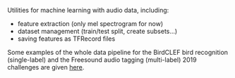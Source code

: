 Utilities for machine learning with audio data, including:
- feature extraction (only mel spectrogram for now)
- dataset management (train/test split, create subsets...)
- saving features as TFRecord files

Some examples of the whole data pipeline for the BirdCLEF bird recognition (single-label) and the Freesound audio tagging (multi-label) 2019 challenges are given [here](tree/master/notebooks).
